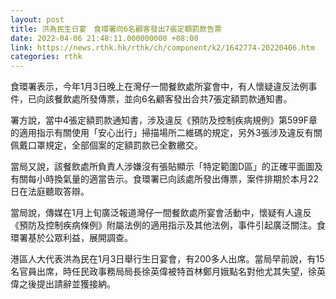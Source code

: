 ```yaml
---
layout: post
title: 洪為民生日宴　食環署向6名顧客發出7張定額罰款告票
date: 2022-04-06 21:48:11.000000000 +08:00
link: https://news.rthk.hk/rthk/ch/component/k2/1642774-20220406.htm
categories: rthk
---
```


食環署表示，今年1月3日晚上在灣仔一間餐飲處所宴會中，有人懷疑違反法例事件，已向該餐飲處所發傳票，並向6名顧客發出合共7張定額罰款通知書。

署方說，當中4張定額罰款通知書，涉及違反《預防及控制疾病規例》第599F章的適用指示有關使用「安心出行」掃描場所二維碼的規定，另外3張涉及違反有關佩戴口罩規定，全部個案的定額罰款已全數繳交。

當局又說，該餐飲處所負責人涉嫌沒有張貼顯示「特定範圍D區」的正確平面圖及有關每小時換氣量的適當告示。食環署已向該處所發出傳票，案件排期於本月22日在法庭聽取答辯。

當局說，傳媒在1月上旬廣泛報道灣仔一間餐飲處所宴會活動中，懷疑有人違反《預防及控制疾病條例》附屬法例的適用指示及其他法例，事件引起廣泛關注。食環署基於公眾利益，展開調查。

港區人大代表洪為民在1月3日舉行生日宴會，有200多人出席。當局早前說，有15名官員出席，時任民政事務局局長徐英偉被特首林鄭月娥點名對他尤其失望，徐英偉之後提出請辭並獲接納。
